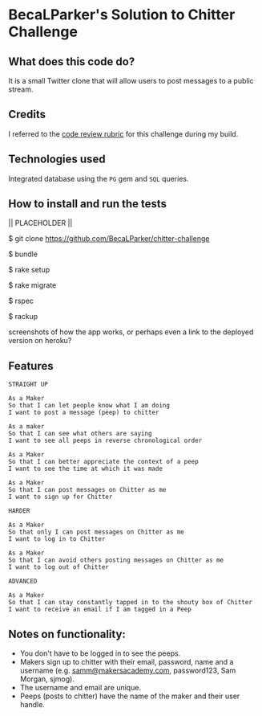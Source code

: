 BecaLParker's Solution to Chitter Challenge
===========================================

What does this code do?
-----------------------
It is a small Twitter clone that will allow users to post messages to a public stream.

Credits
-------
I referred to the [code review rubric](https://github.com/makersacademy/chitter-challenge/blob/master/docs/review.md) for this challenge during my build. 

Technologies used
-----------------
Integrated database using the `PG` gem and `SQL` queries.

How to install and run the tests
--------------------------------
|| PLACEHOLDER ||

$ git clone https://github.com/BecaLParker/chitter-challenge

$ bundle

$ rake setup

$ rake migrate

$ rspec

$ rackup


screenshots of how the app works, or perhaps even a link to the deployed version on heroku?



Features
-------

```
STRAIGHT UP

As a Maker
So that I can let people know what I am doing  
I want to post a message (peep) to chitter

As a maker
So that I can see what others are saying  
I want to see all peeps in reverse chronological order

As a Maker
So that I can better appreciate the context of a peep
I want to see the time at which it was made

As a Maker
So that I can post messages on Chitter as me
I want to sign up for Chitter

HARDER

As a Maker
So that only I can post messages on Chitter as me
I want to log in to Chitter

As a Maker
So that I can avoid others posting messages on Chitter as me
I want to log out of Chitter

ADVANCED

As a Maker
So that I can stay constantly tapped in to the shouty box of Chitter
I want to receive an email if I am tagged in a Peep
```

Notes on functionality:
------

* You don't have to be logged in to see the peeps.
* Makers sign up to chitter with their email, password, name and a username (e.g. samm@makersacademy.com, password123, Sam Morgan, sjmog).
* The username and email are unique.
* Peeps (posts to chitter) have the name of the maker and their user handle.



